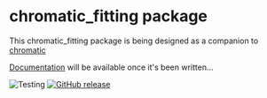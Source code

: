 # chromatic_fitting package


This chromatic_fitting package is being designed as a companion to [chromatic](https://github.com/zkbt/chromatic) 


[Documentation](https://catrionamurray.github.io/chromatic_fitting/) will be available once it's been written...

![Testing](https://github.com/catrionamurray/chromatic_fitting/actions/workflows/python-package.yml/badge.svg)
[![GitHub release](https://img.shields.io/github/v/release/catrionamurray/chromatic_fitting?include_prereleases)](https://github.com/catrionamurray/chromatic_fitting/releases/tag/v0)
